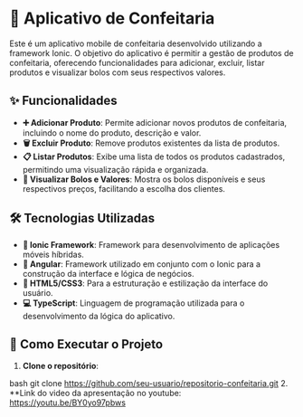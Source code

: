 # 🎂 Aplicativo de Confeitaria

Este é um aplicativo mobile de confeitaria desenvolvido utilizando a framework Ionic. O objetivo do aplicativo é permitir a gestão de produtos de confeitaria, oferecendo funcionalidades para adicionar, excluir, listar produtos e visualizar bolos com seus respectivos valores.

## ✨ Funcionalidades

- **➕ Adicionar Produto**: Permite adicionar novos produtos de confeitaria, incluindo o nome do produto, descrição e valor.
- **🗑️ Excluir Produto**: Remove produtos existentes da lista de produtos.
- **📋 Listar Produtos**: Exibe uma lista de todos os produtos cadastrados, permitindo uma visualização rápida e organizada.
- **🍰 Visualizar Bolos e Valores**: Mostra os bolos disponíveis e seus respectivos preços, facilitando a escolha dos clientes.

## 🛠️ Tecnologias Utilizadas

- **🔧 Ionic Framework**: Framework para desenvolvimento de aplicações móveis híbridas.
- **🚀 Angular**: Framework utilizado em conjunto com o Ionic para a construção da interface e lógica de negócios.
- **🎨 HTML5/CSS3**: Para a estruturação e estilização da interface do usuário.
- **💻 TypeScript**: Linguagem de programação utilizada para o desenvolvimento da lógica do aplicativo.

## 🚀 Como Executar o Projeto

1. **Clone o repositório**:
   
bash
   git clone https://github.com/seu-usuario/repositorio-confeitaria.git
2. **Link do video da apresentação no youtube:
   https://youtu.be/BY0yo97pbws
